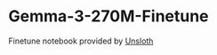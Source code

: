 # Gemma-3-270M-Finetune

Finetune notebook provided by [Unsloth](https://docs.unsloth.ai/basics/gemma-3-how-to-run-and-fine-tune/gemma-3n-how-to-run-and-fine-tune#fine-tuning-gemma-3n-with-unsloth)